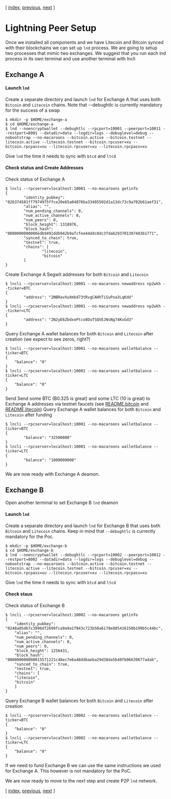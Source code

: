 [ [index](/README.md), [previous](/LIGHTNING-00-install.md), [next](/LIGHTNING-02-connect.md) ]

# Lightning Peer Setup

Once we installed all components and we have Litecoin and Bitcoin synced with their blockchains we can set up `lnd` process. We are going to setup two processes that mimic two exchanges. We suggest that you run each lnd process in its own terminal and use another terminal with lncli 

## Exchange A

#### Launch `lnd`
Create a separate directory and launch `lnd` for Exchange A that uses both `Bitcoin` and `Litecoin` chains.
Note that --debughtlc is currently mandatory for the success of a swap 
```shell
$ mkdir -p $HOME/exchange-a
$ cd $HOME/exchange-a
$ lnd --noencryptwallet --debughtlc --rpcport=10001 --peerport=10011 --restport=8001 --datadir=data --logdir=logs --debuglevel=debug --nobootstrap --no-macaroons --bitcoin.active --bitcoin.testnet --litecoin.active --litecoin.testnet --bitcoin.rpcuser=xu --bitcoin.rpcpass=xu --litecoin.rpcuser=xu --litecoin.rpcpass=xu
```
Give `lnd` the time it needs to sync with `btcd` and `ltcd`

#### Check status and Create Addresses

Check status of Exchange A
```shell
$ lncli --rpcserver=localhost:10001 --no-macaroons getinfo
{
        "identity_pubkey": "026374581ff7974975ffce20e65a04876ba33405502d1a13dc73c9a702b61aef31",
        "alias": "",
        "num_pending_channels": 0,
        "num_active_channels": 0,
        "num_peers": 0,
        "block_height": 1318976,
        "block_hash": "0000000000000edb9491ddb942b9afcfee44ddc8dc3fdab293701307483b1771",
        "synced_to_chain": true,
        "testnet": true,
        "chains": [
                "litecoin",
                "bitcoin"
        ]
}
```

Create Exchange A Segwit addresses for both `Bitcoin` and `Litecoin`
```shell
$ lncli --rpcserver=localhost:10001 --no-macaroons newaddress np2wkh --ticker=BTC
{
        "address": "2NBRavXuXmbd73tRvgCAHhTiSuPoa3LqKdd"
}
$ lncli --rpcserver=localhost:10001 --no-macaroons newaddress np2wkh --ticker=LTC
{
        "address": "2N2yE6ZbdxePtco8DuTSQVEJNsNg74KvGd3"
}
```

Query Exchange A wallet balances for both `Bitcoin` and `Litecoin` after creation (we expect to see zeros, right?)
```shell
$ lncli --rpcserver=localhost:10001 --no-macaroons walletbalance --ticker=BTC
{
    "balance": "0"
}
$ lncli --rpcserver=localhost:10001 --no-macaroons walletbalance --ticker=LTC
{
    "balance": "0"
}
```

Send Send some BTC (B0.325 is great) and some LTC (10 is great) to Exchange A addresses via testnet faucets (see [README.bitcoin](README.bitcoin.md/#bitcoin-testnet-faucet) and [README.litecoin](README.litecoin.md/#litecoin-testnet-faucet))
Query Exchange A wallet balances for both `Bitcoin` and `Litecoin` after funding
```shell
$ lncli --rpcserver=localhost:10001 --no-macaroons walletbalance --ticker=BTC
{
        "balance": "32500000"
}
$ lncli --rpcserver=localhost:10001 --no-macaroons walletbalance --ticker=LTC
{
        "balance": "1000000000"
}
```

We are now ready with Exchange A deamon. 

## Exchange B

Open another terminal to set Exchange B `lnd` deamon

#### Launch `lnd`
Create a separate directory and launch `lnd` for Exchange B that uses both `Bitcoin` and `Litecoin` chains. Keep in mind that `--debughtlc` is currently mandatory for the Poc.
```shell
$ mkdir -p $HOME/exchange-b
$ cd $HOME/exchange-b
$ lnd --noencryptwallet --debughtlc --rpcport=10002 --peerport=10012 --restport=8002 --datadir=data --logdir=logs --debuglevel=debug --nobootstrap --no-macaroons --bitcoin.active --bitcoin.testnet --litecoin.active --litecoin.testnet --bitcoin.rpcuser=xu --bitcoin.rpcpass=xu --litecoin.rpcuser=xu --litecoin.rpcpass=xu
```
Give `lnd` the time it needs to sync with `btcd` and `ltcd`

#### Check staus 

Check status of Exchange B
```shell
$ lncli --rpcserver=localhost:10002 --no-macaroons getinfo
{
    "identity_pubkey": "0248a05db7c3996df2699fca9a9a1f843c723b50a6178e805416150b199b5c44bc",
    "alias": "",
    "num_pending_channels": 0,
    "num_active_channels": 0,
    "num_peers": 0,
    "block_height": 1256431,
    "block_hash": "000000000000015571221c48ec7e6a48ddbaeba29d38da5b40fb06639677a4ab",
    "synced_to_chain": true,
    "testnet": true,
    "chains": [
	"litecoin",
	"bitcoin"
    ]
}
```

Query Exchange B wallet balances for both `Bitcoin` and `Litecoin` after creation
```shell
$ lncli --rpcserver=localhost:10002 --no-macaroons walletbalance --ticker=BTC
{
    "balance": "0"
}
$ lncli --rpcserver=localhost:10002 --no-macaroons walletbalance --ticker=LTC
{
    "balance": "0"
}
```

If we need to fund Exchange B we can use the same instructions we used for Exchange A. This however is not mandatory for the PoC.

We are now ready to move to the next step and create P2P `lnd` network.

[ [index](/README.md), [previous](/LIGHTNING-00-install.md), [next](/LIGHTNING-02-connect.md) ]
